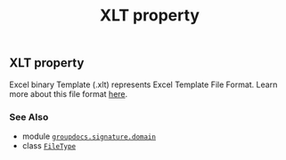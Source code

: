 ﻿---
title: XLT property
second_title: GroupDocs.Signature for Python via .NET API References
description: 
type: docs
url: /python-net/groupdocs.signature.domain/filetype/xlt/
is_root: false
weight: 660
---

## XLT property


Excel binary Template (.xlt) represents Excel Template File Format.
Learn more about this file format [here](https://wiki.fileformat.com/spreadsheet/xlt).

### See Also
* module [`groupdocs.signature.domain`](../../)
* class [`FileType`](/signature/python-net/groupdocs.signature.domain/filetype)
